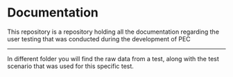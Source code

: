 # Documentation

This repository is a repository holding all the documentation regarding the user testing that was conducted during the development of PEC

---

In different folder you will find the raw data from a test, along with the test scenario that was used for this specific test.